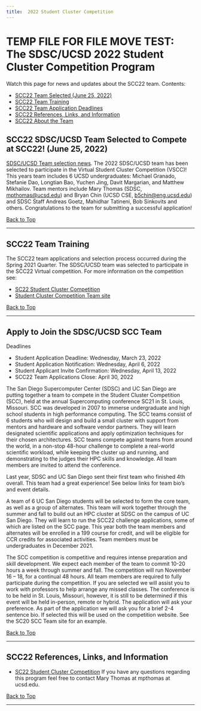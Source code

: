 ```yaml
---
title:  2022 Student Cluster Competition
---
```


# TEMP FILE FOR FILE MOVE TEST:  The SDSC/UCSD 2022 Student Cluster Competition Program 

Watch this page for news and updates about the SCC22 team.
<a name="top">Contents:
* [SCC22 Team Selected (June 25, 2022)](#news-selected)
* [SCC22 Team Training](#training)
* [SCC22 Team Application Deadlines](#apply)
* [SCC22 References, Links, and Information](#refs)
* [SCC22 About the Team](scc22TeamInfo)


## SCC22 SDSC/UCSD Team Selected to Compete at SCC22! (June 25, 2022)<a name="news-selected"></a>

[SDSC/UCSD Team selection news](https://hpc-students.sdsc.edu/2022-06-18-SDSC-UCSD-Team-Selected-for-SCC22/). The 2022 SDSC/UCSD team has been selected to participate in the Virtual Student Cluster Competition (VSCC)! This years team includes 6 UCSD undergraduates:  Michael Granado, Stefanie Dao, Longtian Bao, Yuchen Jing, Davit Margarian, and Matthew Mikhailov. Team mentors include Mary Thomas (SDSC, mpthomas@ucsd.edu) and Bryan Chin (UCSD CSE, b5chin@eng.ucsd.edu) and SDSC Staff Andreas Goetz, Mahidhar Tatineni, Bob Sinkovits and others. Congratulations to the team for submitting a successful application!

[Back to Top](#top)
<hr>
    
## SCC22 Team Training<a name="training"></a>

The SCC22 team applications and selection process occurred during the Spring 2021 Quarter. The SDSC/UCSD team was selected to participate in the SCC22 Virtual competition. For more information on the competition see: </p>

-   [SC22 Student Cluster Competition](https://sc22.supercomputing.org/program/studentssc/student-cluster-competition/)
-   [Student Cluster Competition Team site](https://www.studentclustercompetition.us/)

[Back to Top](#top)
<hr>

## Apply to Join the SDSC/UCSD SCC Team<a name="apply"></a>

Deadlines
* Student Application Deadline: Wednesday, March 23, 2022
* Student Application Notification: Wednesday, April 6, 2022
* Student Applicant Invite Confirmation: Wednesday, April 13, 2022
* SCC22 Team Applications Close: April 30, 2022

The San Diego Supercomputer Center (SDSC) and UC San Diego are putting together a team to compete in the Student Cluster Competition (SCC), held at the annual Supercomputing conference SC21 in St. Louis, Missouri. SCC was developed in 2007 to immerse undergraduate and high school students in high performance computing. The SCC teams consist of 6 students who will design and build a small cluster with support from mentors and hardware and software vendor partners. They will learn designated scientific applications and apply optimization techniques for their chosen architectures. SCC teams compete against teams from around the world, in a non-stop 48-hour challenge to complete a real-world scientific workload, while keeping the cluster up and running, and demonstrating to the judges their HPC skills and knowledge. All team members are invited to attend the conference.

Last year, SDSC and UC San Diego sent their first team who finished 4th overall. This team had a great experience! See below links for team bio’s and event details.

A team of 6 UC San Diego students will be selected to form the core team, as well as a group of alternates. This team will work together through the summer and fall to build out an HPC cluster at SDSC on the campus of UC San Diego. They will learn to run the SCC22 challenge applications, some of which are listed on the SCC page. This year both the team members and alternates will be enrolled in a 199 course for credit, and will be eligible for CCR credits for associated activities. Team members must be undergraduates in December 2021.

The SCC competition is competitive and requires intense preparation and skill development. We expect each member of the team to commit 10-20 hours a week through summer and fall. The competition will run November 16 – 18, for a continual 48 hours. All team members are required to fully participate during the competition. If you are selected we will assist you to work with professors to help arrange any missed classes. The conference is to be held in St. Louis, Missouri, however, it is still to be determined if this event will be held in-person, remote or hybrid. The application will ask your preference. As part of the application we will ask you for a brief 2-4 sentence bio. If selected this will be used on the competition website. See the SC20 SCC Team site for an example.

[Back to Top](#top)
<hr>

## SCC22 References, Links, and Information<a name="refs"></a>

-   [SC22 Student Cluster Competition](https://sc22.supercomputing.org/program/studentssc/student-cluster-competition/)
    If you have any questions regarding this program feel free to contact Mary Thomas at mpthomas at ucsd.edu.

[Back to Top](#top)
<hr>

